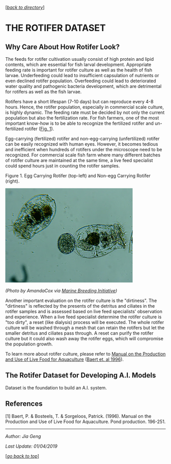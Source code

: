 <a name="top"></a> 
[[_back to directory_]](index.md)

# THE ROTIFER DATASET

## Why Care About How Rotifer Look?

The feeds for rotifer cultivation usually consist of high protein and lipid contents,
which are essential for fish larval development.
Appropriate feeding rate is important for rotifer culture as well as the health of fish larvae.
Underfeeding could lead to insufficient capsulation of nutrients or even declined rotifer population.
Overfeeding could lead to deteriorated water quality and pathogenic bacteria development, 
which are detrimental for rotifers as well as the fish larvae.

Rotifers have a short lifespan (7-10 days) but can reproduce every 4-8 hours. 
Hence, the rotifer population, especially in commercial scale culture, is highly dynamic.
The feeding rate must be decided by not only the current population but also the fertilization rate.
For fish farmers, one of the most important know-how is to be able to recognize 
the fertilized rotifer and un-fertilized rotifer ([Fig. 1](#fig1)). 

Egg-carrying (fertilized) rotifer and non-egg-carrying (unfertilized) rotifer can be easily recognized with human eyes.
However, it becomes tedious and inefficient when hundreds of rotifers under the microscope need to be recognized.
For commercial scale fish farm where many different batches of rotifer culture are maintained at the same time, 
a live feed specialist could spend hours just in counting the rotifer samples. 

<a id='fig1'>

Figure 1. Egg Carrying Rotifer (top-left) and Non-egg Carrying Rotifer (right).

![Aquaculture Cycle](images/Rotifer.jpg) 

_(Photo by AmandaCox via [Marine Breeding Initiative](http://www.mbisite.org/))_

Another important evaluation on the rotifer culture is the "dirtiness".
The "dirtiness" is reflected by the presents of the detritus and ciliates in the rotifer samples 
and is assessed based on live feed specialists' observation and experience. 
When a live feed specialist determine the rotifer culture is "too dirty", a reset (like dialysis) process will be executed. 
The whole rotifer culture will be washed through a mesh 
that can retain the rotifers but let the smaller detritus and ciliates pass through. 
A reset can purify the rotifer culture but it could also wash away the rotifer eggs, 
which will compromise the population growth.


To learn more about rotifer culture, please refer to  [Manual on the Production and Use of Live Food for Aquaculture](http://www.fao.org/3/W3732E/w3732e0c.htm#3.%20ROTIFERS)
([Baert et. al 1996](#ref1)).


## The Rotifer Dataset for Developing A.I. Models

Dataset is the foundation to build an A.I. system.


## References

<a id='ref1'> 

[1] Baert, P. & Bosteels, T. & Sorgeloos, Patrick. (1996). 
Manual on the Production and Use of Live Food for Aquaculture. Pond production. 196-251.  


 --------------------------------------------
 _Author: Jia Geng_
 
 _Last Update: 01/04/2019_
 
 [[_go back to top_]](#top)